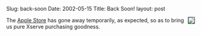 Slug: back-soon
Date: 2002-05-15
Title: Back Soon!
layout: post

<img align="right" border="1" src="https://media.redmonk.net/images/backsoon.jpg" />The <a href="http://www.apple.com/store/">Apple Store</a> has gone away temporarily, as expected, so as to bring us pure Xserve purchasing goodness.
